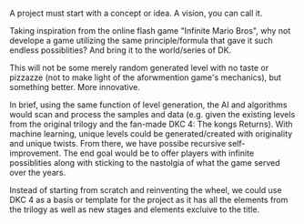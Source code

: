 A project must start with a concept or idea. A vision, you can call it. 

Taking inspiration from the online flash game "Infinite Mario Bros", why not develope a game utilizing the same principle/formula that gave it such endless possiblities? And bring it to the world/series of DK.

This will not be some merely random generated level with no taste or pizzazze (not to make light of the aforwmention game's mechanics), but something better. More innovative.

In brief, using the same function of level generation, the AI and algorithms would scan and process the samples and data (e.g. given the existing levels from the original trilogy and the fan-made DKC 4: The kongs Returns). With machine learning, unique levels could be generated/created with originality and unique twists. From there, we have possibe recursive self-improvement. The end goal would be to offer players with infinite possiblities along with sticking to the nastolgia of what the game served over the years.

Instead of starting from scratch and reinventing the wheel, we could use DKC 4 as a basis or template for the project as it has all the elements from the trilogy as well as new stages and elements excluive to the title.
